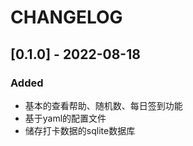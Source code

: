 # CHANGELOG

## [0.1.0] - 2022-08-18

### Added

- 基本的查看帮助、随机数、每日签到功能
- 基于yaml的配置文件
- 储存打卡数据的sqlite数据库


